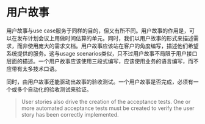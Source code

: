 # 用户故事

用户故事与use case服务于同样的目的，但又有所不同。用户故事的作用是，可以在发布计划会议上用做时间估算的单元。同时，我们以用户故事的形式来描述需求，而非使用庞大的需求文档。用户故事应该站在客户的角度编写，描述他们希望系统提供的服务。这与usage scenarios类似，只不过用户故事不局限于用户接口层面的描述。一个用户故事应该使用三段式编写，应该使用业务的语言编写，而不应带有太多技术口语。

同时，由用户故事还能驱动出故事的验收测试。一个用户故事是否完成，必须有一个或多个自动化的验收测试来验证。

> User stories also drive the creation of the acceptance tests. One or more automated acceptance tests must be created to verify the user story has been correctly implemented.
